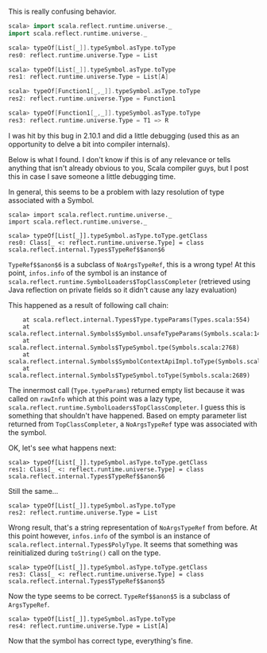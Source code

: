 This is really confusing behavior.
```scala
scala> import scala.reflect.runtime.universe._
import scala.reflect.runtime.universe._

scala> typeOf[List[_]].typeSymbol.asType.toType
res0: reflect.runtime.universe.Type = List

scala> typeOf[List[_]].typeSymbol.asType.toType
res1: reflect.runtime.universe.Type = List[A]

scala> typeOf[Function1[_,_]].typeSymbol.asType.toType
res2: reflect.runtime.universe.Type = Function1

scala> typeOf[Function1[_,_]].typeSymbol.asType.toType
res3: reflect.runtime.universe.Type = T1 => R
```
I was hit by this bug in 2.10.1 and did a little debugging (used this as an opportunity to delve a bit into compiler internals).

Below is what I found. I don't know if this is of any relevance or tells anything that isn't already obvious to you, Scala compiler guys, but I post this in case I save someone a little debugging time.

In general, this seems to be a problem with lazy resolution of type associated with a Symbol.

```
scala> import scala.reflect.runtime.universe._
import scala.reflect.runtime.universe._

scala> typeOf[List[_]].typeSymbol.asType.toType.getClass
res0: Class[_ <: reflect.runtime.universe.Type] = class scala.reflect.internal.Types$TypeRef$$anon$6
```
`TypeRef$$anon$6` is a subclass of `NoArgsTypeRef`, this is a wrong type!
At this point, `infos.info` of the symbol is an instance of `scala.reflect.runtime.SymbolLoaders$TopClassCompleter` (retrieved using Java reflection on private fields so it didn't cause any lazy evaluation)

This happened as a result of following call chain:
```
	at scala.reflect.internal.Types$Type.typeParams(Types.scala:554)
	at scala.reflect.internal.Symbols$Symbol.unsafeTypeParams(Symbols.scala:1468)
	at scala.reflect.internal.Symbols$TypeSymbol.tpe(Symbols.scala:2768)
	at scala.reflect.internal.Symbols$SymbolContextApiImpl.toType(Symbols.scala:101)
	at scala.reflect.internal.Symbols$TypeSymbol.toType(Symbols.scala:2689)
```
The innermost call (`Type.typeParams`) returned empty list because it was called on `rawInfo` which at this point was a lazy type, `scala.reflect.runtime.SymbolLoaders$TopClassCompleter`. I guess this is something that shouldn't have happened. Based on empty parameter list returned from `TopClassCompleter`, a `NoArgsTypeRef` type was associated with the symbol.

OK, let's see what happens next:
```
scala> typeOf[List[_]].typeSymbol.asType.toType.getClass
res1: Class[_ <: reflect.runtime.universe.Type] = class scala.reflect.internal.Types$TypeRef$$anon$6
```
Still the same...


```
scala> typeOf[List[_]].typeSymbol.asType.toType
res2: reflect.runtime.universe.Type = List
```
Wrong result, that's a string representation of `NoArgsTypeRef` from before.
At this point however, `infos.info` of the symbol is an instance of `scala.reflect.internal.Types$PolyType`. It seems that
something was reinitialized during `toString()` call on the type.


```
scala> typeOf[List[_]].typeSymbol.asType.toType.getClass
res3: Class[_ <: reflect.runtime.universe.Type] = class scala.reflect.internal.Types$TypeRef$$anon$5
```
Now the type seems to be correct. `TypeRef$$anon$5` is a subclass of `ArgsTypeRef`.


```
scala> typeOf[List[_]].typeSymbol.asType.toType
res4: reflect.runtime.universe.Type = List[A]
```
Now that the symbol has correct type, everything's fine.
